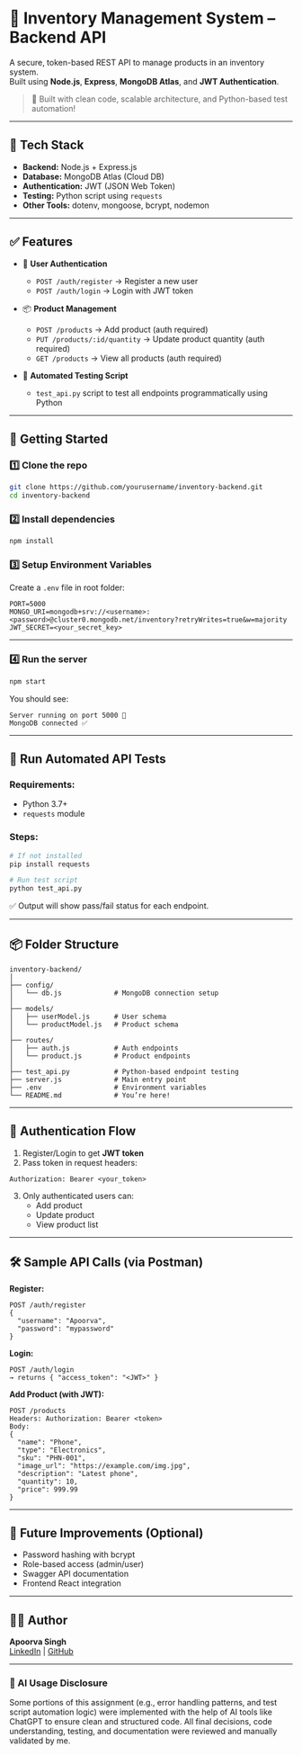 # 🏪 Inventory Management System – Backend API

A secure, token-based REST API to manage products in an inventory system.  
Built using **Node.js**, **Express**, **MongoDB Atlas**, and **JWT Authentication**.

> 🔐 Built with clean code, scalable architecture, and Python-based test automation!

---

## 📁 Tech Stack

- **Backend:** Node.js + Express.js  
- **Database:** MongoDB Atlas (Cloud DB)  
- **Authentication:** JWT (JSON Web Token)  
- **Testing:** Python script using `requests`  
- **Other Tools:** dotenv, mongoose, bcrypt, nodemon

---

## ✅ Features

- 🔐 **User Authentication**
  - `POST /auth/register` → Register a new user
  - `POST /auth/login` → Login with JWT token

- 📦 **Product Management**
  - `POST /products` → Add product (auth required)
  - `PUT /products/:id/quantity` → Update product quantity (auth required)
  - `GET /products` → View all products (auth required)

- 🧪 **Automated Testing Script**
  - `test_api.py` script to test all endpoints programmatically using Python

---

## 🚀 Getting Started

### 1️⃣ Clone the repo

```bash
git clone https://github.com/yourusername/inventory-backend.git
cd inventory-backend
```

### 2️⃣ Install dependencies

```bash
npm install
```

### 3️⃣ Setup Environment Variables

Create a `.env` file in root folder:

```env
PORT=5000
MONGO_URI=mongodb+srv://<username>:<password>@cluster0.mongodb.net/inventory?retryWrites=true&w=majority
JWT_SECRET=<your_secret_key>
```

---

### 4️⃣ Run the server

```bash
npm start
```

You should see:

```
Server running on port 5000 🚀  
MongoDB connected ✅
```

---

## 🧪 Run Automated API Tests

### Requirements:
- Python 3.7+  
- `requests` module

### Steps:

```bash
# If not installed
pip install requests

# Run test script
python test_api.py
```

✅ Output will show pass/fail status for each endpoint.

---

## 📦 Folder Structure

```
inventory-backend/
│
├── config/
│   └── db.js             # MongoDB connection setup
│
├── models/
│   ├── userModel.js      # User schema
│   └── productModel.js   # Product schema
│
├── routes/
│   ├── auth.js           # Auth endpoints
│   └── product.js        # Product endpoints
│
├── test_api.py           # Python-based endpoint testing
├── server.js             # Main entry point
├── .env                  # Environment variables
└── README.md             # You’re here!
```

---

## 🔐 Authentication Flow

1. Register/Login to get **JWT token**
2. Pass token in request headers:

```http
Authorization: Bearer <your_token>
```

3. Only authenticated users can:
   - Add product
   - Update product
   - View product list

---

## 🛠️ Sample API Calls (via Postman)

**Register:**
```http
POST /auth/register
{
  "username": "Apoorva",
  "password": "mypassword"
}
```

**Login:**
```http
POST /auth/login
→ returns { "access_token": "<JWT>" }
```

**Add Product (with JWT):**
```http
POST /products
Headers: Authorization: Bearer <token>
Body:
{
  "name": "Phone",
  "type": "Electronics",
  "sku": "PHN-001",
  "image_url": "https://example.com/img.jpg",
  "description": "Latest phone",
  "quantity": 10,
  "price": 999.99
}
```

---

## 🧠 Future Improvements (Optional)

- Password hashing with bcrypt
- Role-based access (admin/user)
- Swagger API documentation
- Frontend React integration

---

## 👨‍💻 Author

**Apoorva Singh**  
[LinkedIn](https://www.linkedin.com/in/apoorva-singh-88460a257/) | [GitHub](https://github.com/Apoorva-6387)

---

### 🤖 AI Usage Disclosure

Some portions of this assignment (e.g., error handling patterns, and test script automation logic) were implemented with the help of AI tools like ChatGPT to ensure clean and structured code. All final decisions, code understanding, testing, and documentation were reviewed and manually validated by me.
